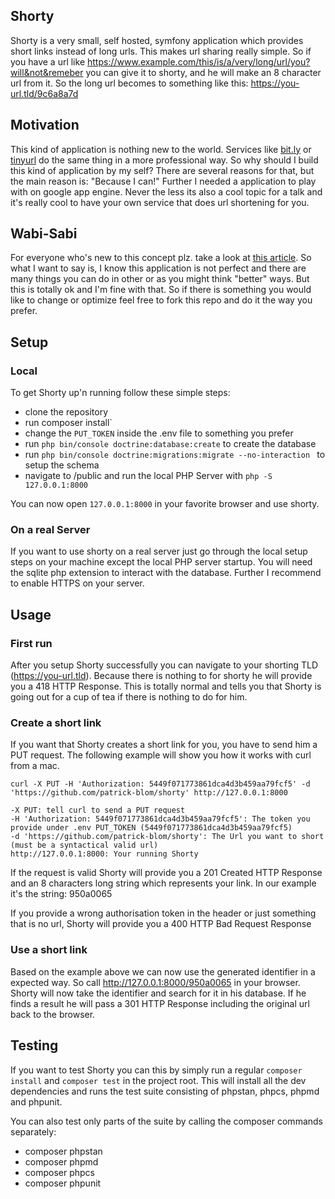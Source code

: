 ## Shorty
Shorty is a very small, self hosted, symfony application which provides
short links instead of long urls. This makes url sharing really simple.
So if you have a url like
https://www.example.com/this/is/a/very/long/url/you?will&not&remeber you
can give it to shorty, and he will make an 8 character url from it. So
the long url becomes to something like this: 
https://you-url.tld/9c6a8a7d

## Motivation
This kind of application is nothing new to the world. Services like
[bit.ly](https://bitly.com/) or [tinyurl](https://tinyurl.com/) do the
same thing in a more professional way. So why should I build this kind
of application by my self? There are several reasons for that, but the
main reason is: "Because I can!" Further I needed a application to play
with on google app engine. Never the less its also a cool topic for a
talk and it's really cool to have your own service that does url 
shortening for you.

## Wabi-Sabi
For everyone who's new to this concept plz. take a look at
[this article](https://en.wikipedia.org/wiki/Wabi-sabi). So what I want
to say is, I know this application is not perfect and there are many
things you can do in other or as you might think "better" ways. But this
is totally ok and I'm fine with that. So if there is something you would
like to change or optimize feel free to fork this repo and do it the way
you prefer.

## Setup
### Local
To get Shorty up'n running follow these simple steps:

- clone the repository
- run composer install`
- change the `PUT_TOKEN` inside the .env file to something you prefer
- run `php bin/console doctrine:database:create` to create the database
- run `php bin/console doctrine:migrations:migrate --no-interaction ` to setup the schema
- navigate to /public and run the local PHP Server with `php -S 127.0.0.1:8000`

You can now open `127.0.0.1:8000` in your favorite browser and use 
shorty.

### On a real Server
If you want to use shorty on a real server just go through the local
setup steps on your machine except the local PHP server startup. You
will need the sqlite php extension to interact with the database. 
Further I recommend to enable HTTPS on your server.

## Usage
### First run
After you setup Shorty successfully you can navigate to your shorting
TLD (https://you-url.tld). Because there is nothing to for shorty he
will provide you a 418 HTTP Response. This is totally normal and tells
you that Shorty is going out for a cup of tea if there is nothing to do 
for him.

### Create a short link
If you want that Shorty creates a short link for you, you have to send
him a PUT request. The following example will show you how it works with
curl from a mac.

```
curl -X PUT -H 'Authorization: 5449f071773861dca4d3b459aa79fcf5' -d 'https://github.com/patrick-blom/shorty' http://127.0.0.1:8000

-X PUT: tell curl to send a PUT request
-H 'Authorization: 5449f071773861dca4d3b459aa79fcf5': The token you provide under .env PUT_TOKEN (5449f071773861dca4d3b459aa79fcf5)
-d 'https://github.com/patrick-blom/shorty': The Url you want to short (must be a syntactical valid url)
http://127.0.0.1:8000: Your running Shorty
``` 

If the request is valid Shorty will provide you a 201 Created HTTP
Response and an 8 characters long string which represents your link. In 
our example it's the string: 950a0065

If you provide a wrong authorisation token in the header or just
something that is no url, Shorty will provide you a 400 HTTP Bad Request
Response

### Use a short link
Based on the example above we can now use the generated identifier in a
expected way. So call http://127.0.0.1:8000/950a0065 in your browser.
Shorty will now take the identifier and search for it in his database.
If he finds a result he will pass a 301 HTTP Response including the 
original url back to the browser. 

## Testing
If you want to test Shorty you can this by simply run a regular
`composer install` and `composer test` in the project root. This will
install all the dev dependencies and runs the test suite consisting of 
phpstan, phpcs, phpmd and phpunit.

You can also test only parts of the suite by calling the composer 
commands separately:

- composer phpstan  
- composer phpmd  
- composer phpcs  
- composer phpunit  
